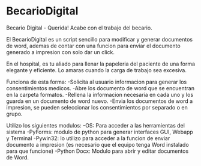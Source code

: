 # BecarioDigital
Becario Digital - Querida! Acabe con el trabajo del becario.

El BecarioDigital es un script sencillo para modificar y generar documentos de word,
ademas de contar con una funcion para enviar el documento generado a impresion con solo dar un click.

En el hospital, es tu aliado para llenar la papeleria del paciente de una forma elegante y eficiente.
Lo amaras cuando la carga de trabajo sea excesiva.

Funciona de esta forma:
-Solicita al usuario informacion para generar los consentimientos medicos.
-Abre los documento de word que se encuentran en la carpeta formatos.
-Rellena la informacion necesaria en cada uno y los guarda en un documento de word nuevo.
-Envia los documentos de word a impresion, se pueden seleccionar los consentimientos por separado o en grupo.

Utilizo los siguientes modulos:
-OS: Para acceder a las herramientas del sistema
-PyForms: modulo de python para generar interfaces GUI, Webapp y Terminal
-Pywin32: lo utilizo para acceder a la funcion de enviar documento a impresion (es necesario que el equipo tenga Word instalado para que funcione)
-Python Docx: Modulo para abrir y editar documentos de Word.


